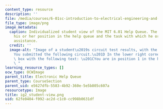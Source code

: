 ```yaml
---
content_type: resource
description: ''
file: /media/courses/6-01sc-introduction-to-electrical-engineering-and-computer-science-i-spring-2011/62fe0404f092ac2dc1c0cc998b0631df_ig2_student-view.png
file_type: image/png
image_metadata:
  caption: Individualized student view of the MIT 6.01 Help Queue. The student sees
    his or her position in the help queue and the task with which he or she is seeking
    assistance.
  credit: ''
  image-alt: "Image of a student\u2019s circuit test results, with the words: \u201C\
    You submitted the following circuit.\u201D In the lower right corner is a grey\
    \ box with the following text: \u201CYou are in position 1 in the help queue.\u201D\
    \ "
learning_resource_types: []
ocw_type: OCWImage
parent_title: Electronic Help Queue
parent_type: CourseSection
parent_uid: e5627dfb-5583-4b92-360e-5e5b805c607a
resourcetype: Image
title: ig2_student-view.png
uid: 62fe0404-f092-ac2d-c1c0-cc998b0631df
---
```

